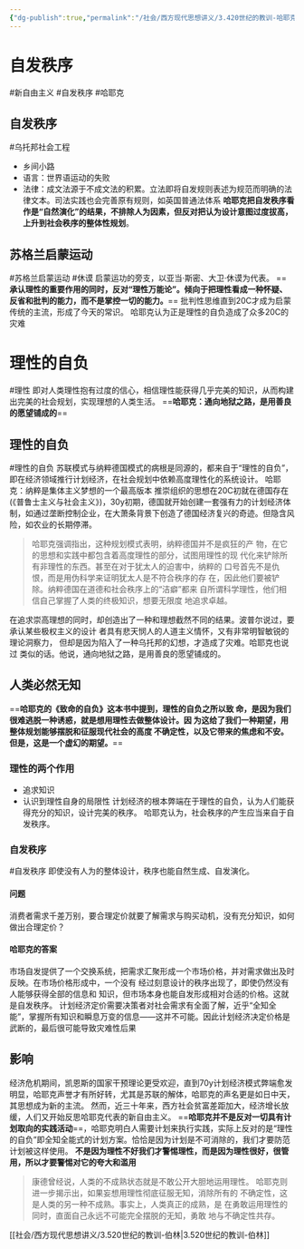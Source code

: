 ```yaml
---
{"dg-publish":true,"permalink":"/社会/西方现代思想讲义/3.420世纪的教训-哈耶克/","dgPassFrontmatter":true}
---
```


# 自发秩序
#新自由主义 #自发秩序 #哈耶克
## 自发秩序
#乌托邦社会工程 
- 乡间小路
- 语言：世界语运动的失败
- 法律：成文法源于不成文法的积累。立法即将自发规则表述为规范而明确的法律文本。司法实践也会完善原有规则，如英国普通法体系
**哈耶克把自发秩序看作是“自然演化”的结果，不排除人为因素，但反对把认为设计意图过度拔高，上升到社会秩序的整体性规划**。
## 苏格兰启蒙运动
#苏格兰启蒙运动 #休谟 
启蒙运功的旁支，以亚当·斯密、大卫·休谟为代表。
==**承认理性的重要作用的同时，反对“理性万能论”。倾向于把理性看成一种怀疑、反省和批判的能力，而不是掌控一切的能力。**==
批判性思维直到20C才成为启蒙传统的主流，形成了今天的常识。
哈耶克认为正是理性的自负造成了众多20C的灾难
# 理性的自负
#理性 
即对人类理性抱有过度的信心，相信理性能获得几乎完美的知识，从而构建出完美的社会规划，实现理想的人类生活。
==**哈耶克：通向地狱之路，是用善良的愿望铺成的**==
## 理性的自负
#理性的自负
苏联模式与纳粹德国模式的病根是同源的，都来自于“理性的自负”，即在经济领域推行计划经济，在社会规划中依赖高度理性化的系统设计。
哈耶克：纳粹是集体主义梦想的一个最高版本
推崇组织的思想在20C初就在德国存在(《普鲁士主义与社会主义》)，30y初期，德国就开始创建一套强有力的计划经济体制，如通过垄断控制企业，在大萧条背景下创造了德国经济复兴的奇迹。但隐含风险，如农业的长期停滞。
>哈耶克强调指出，这种规划模式表明，纳粹德国并不是疯狂的产 物，在它的思想和实践中都包含着⾼度理性的部分，试图⽤理性的现 代化来铲除所有⾮理性的东⻄。甚⾄在对于犹太⼈的迫害中，纳粹的 ⼝号⾸先不是仇恨，⽽是⽤伪科学来证明犹太⼈是不符合秩序的存 在，因此他们要被铲除。纳粹德国在道德和社会秩序上的“洁癖”都来 ⾃所谓科学理性，他们相信⾃⼰掌握了⼈类的终极知识，想要⽆限度 地追求卓越。

在追求崇高理想的同时，却创造出了一种和理想截然不同的结果。波普尔说过，要承认某些极权主义的设计 者具有悲天悯⼈的⼈道主义情怀，⼜有⾮常明智敏锐的理论洞察⼒， 但却是因为陷⼊了⼀种乌托邦的幻想，才造成了灾难。哈耶克也说过 类似的话。他说，通向地狱之路，是⽤善良的愿望铺成的。
## 人类必然无知
==**哈耶克的《致命的⾃负》这本书中提到，理性的⾃负之所以致 命，是因为我们很难逃脱⼀种诱惑，就是想⽤理性去做整体设计。因 为这给了我们⼀种期望，⽤整体规划能够摆脱和征服现代社会的⾼度 不确定性，以及它带来的焦虑和不安。但是，这是⼀个虚幻的期望。**==
### 理性的两个作用
- 追求知识
- 认识到理性自身的局限性
计划经济的根本弊端在于理性的自负，认为人们能获得充分的知识，设计完美的秩序。
哈耶克认为，社会秩序的产生应当来自于自发秩序。
### 自发秩序
#自发秩序
即使没有人为的整体设计，秩序也能自然生成、自发演化。
#### 问题
消费者需求千差万别，要合理定价就要了解需求与购买动机，没有充分知识，如何做出合理定价？
#### 哈耶克的答案
市场自发提供了一个交换系统，把需求汇聚形成一个市场价格，并对需求做出及时反映。在市场价格形成中，⼀个没有 经过刻意设计的秩序出现了，即使仍然没有⼈能够获得全部的信息和 知识，但市场本⾝也能⾃发形成相对合适的价格。这就是⾃发秩序。
计划经济定价需要决策者对社会需求有全面了解，近乎“全知全能”，掌握所有知识和瞬息万变的信息——这并不可能。因此计划经济决定价格是武断的，最后很可能导致灾难性后果
## 影响
经济危机期间，凯恩斯的国家干预理论更受欢迎，直到70y计划经济模式弊端愈发明显，哈耶克声誉才有所好转，尤其是苏联的解体，哈耶克的声名更是如日中天，其思想成为新的主流。
然而，近三十年来，西方社会贫富差距加大，经济增长放缓，人们又开始反思哈耶克代表的新自由主义。
==**哈耶克并不是反对一切具有计划取向的实践活动**==，哈耶克明白人需要计划来执行实践，实际上反对的是“理性的自负”即全知全能式的计划方案。恰恰是因为计划是不可消除的，我们才要防范计划被这样使用。
**不是因为理性不好我们才警惕理性，而是因为理性很好，很管用，所以才要警惕对它的夸大和滥用**
>康德曾经说，⼈类的不成熟状态就是不敢公开⼤胆地运⽤理性。 哈耶克则进⼀步揭⽰出，如果妄想⽤理性彻底征服⽆知，消除所有的 不确定性，这是⼈类的另⼀种不成熟。事实上，⼈类真正的成熟，是 在勇敢运⽤理性的同时，直⾯⾃⼰永远不可能完全摆脱的⽆知，勇敢 地与不确定性共存。

[[社会/西方现代思想讲义/3.520世纪的教训-伯林\|3.520世纪的教训-伯林]]